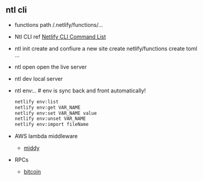 ## ntl cli

- functions path
  /.netlify/functions/...

- Ntl CLI ref
  [Netlify CLI Command List](https://cli.netlify.com/)

- ntl init
  create and confiure a new site
  create netlify/functions
  create toml
  ...
- ntl open
  open the live server
- ntl dev
  local server
- ntl env:.. # env is sync back and front automatically!

  ```bash
  netlify env:list
  netlify env:get VAR_NAME
  netlify env:set VAR_NAME value
  netlify env:unset VAR_NAME
  netlify env:import fileName
  ```

- AWS lambda middleware

  - [middy](https://middy.js.org/)

- RPCs
  - [bitcoin](https://developer.bitcoin.org/reference/rpc/index.html)
